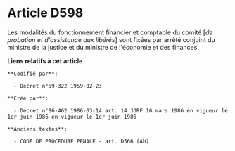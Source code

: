 # Article D598

Les modalités du fonctionnement financier et comptable du comité [*de probation et d'assistance aux libérés*] sont fixées par
arrêté conjoint du ministre de la justice et du ministre de l'économie et des finances.

**Liens relatifs à cet article**

	**Codifié par**:

	  - Décret n°59-322 1959-02-23

	**Créé par**:

	  - Décret n°86-462 1986-03-14 art. 14 JORF 16 mars 1986 en vigueur le 1er juin 1986 en vigueur le 1er juin 1986

	**Anciens textes**:

	  - CODE DE PROCEDURE PENALE - art. D566 (Ab)
